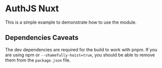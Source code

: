 # AuthJS Nuxt

This is a simple example to demonstrate how to use the module.

## Dependencies Caveats

The dev dependencies are required for the build to work with pnpm.
If you are using npm or `--shamefully-hoist=true`, you should be able to remove them from the `package.json` file.
